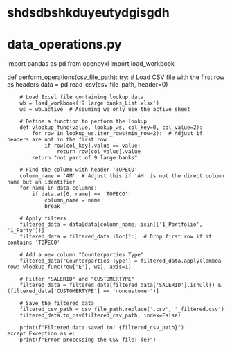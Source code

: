 # shdsdbshkduyeutydgisgdh
# data_operations.py
import pandas as pd
from openpyxl import load_workbook

def perform_operations(csv_file_path):
    try:
        # Load CSV file with the first row as headers
        data = pd.read_csv(csv_file_path, header=0)

        # Load Excel file containing lookup data
        wb = load_workbook('9 large banks_List.xlsx')
        ws = wb.active  # Assuming we only use the active sheet

        # Define a function to perform the lookup
        def vlookup_func(value, lookup_ws, col_key=0, col_value=2):
            for row in lookup_ws.iter_rows(min_row=2):  # Adjust if headers are not in the first row
                if row[col_key].value == value:
                    return row[col_value].value
            return "not part of 9 large banks"

        # Find the column with header 'TOPECO'
        column_name = 'AM'  # Adjust this if 'AM' is not the direct column name but an identifier
        for name in data.columns:
            if data.at[0, name] == 'TOPECO':
                column_name = name
                break

        # Apply filters
        filtered_data = data[data[column_name].isin(['1_Portfolio', '1_Party'])]
        filtered_data = filtered_data.iloc[1:]  # Drop first row if it contains 'TOPECO'

        # Add a new column "Counterparties Type"
        filtered_data['Counterparties Type'] = filtered_data.apply(lambda row: vlookup_func(row['E'], ws), axis=1)

        # Filter "SALERID" and "CUSTOMERTYPE"
        filtered_data = filtered_data[filtered_data['SALERID'].isnull() & (filtered_data['CUSTOMERTYPE'] == 'noncustomer')]

        # Save the filtered data
        filtered_csv_path = csv_file_path.replace('.csv', '_filtered.csv')
        filtered_data.to_csv(filtered_csv_path, index=False)

        print(f"Filtered data saved to: {filtered_csv_path}")
    except Exception as e:
        print(f"Error processing the CSV file: {e}")

